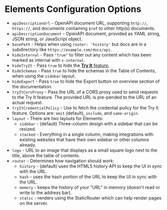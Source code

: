 # Elements Configuration Options

- `apiDescriptionUrl` - OpenAPI document URL, supporting `http://`, `https://`, and documents containing `$ref` to other http(s) documents.
- `apiDescriptionDocument` - OpenAPI document, provided as YAML string, JSON string, or JavaScript object.
- `basePath` - Helps when using `router: 'history'` but docs are in a subdirectory like `https://example.com/docs/api`.
- `hideInternal` - Pass `"true"` to filter out any content which has been marked as internal with `x-internal`.
- `hideTryIt` - Pass `true` to hide the [**Try It** feature](https://docs.stoplight.io/docs/platform/ZG9jOjM2OTM3Mjky-try-it).
- `hideSchemas` - Pass `true` to hide the schemas in the Table of Contents, when using the `sidebar` layout.
- `hideExport` - Pass `true` to hide the Export button on overview section of the documentation.
- `tryItCorsProxy` - Pass the URL of a CORS proxy used to send requests to the Try It feature. The provided URL is pre-pended to the URL of an actual request.
- `tryItCredentialPolicy` - Use to fetch the credential policy for the Try It feature. Options are: `omit` (default), `include`, and `same-origin`.
- `layout` - There are two layouts for Elements:
  - `sidebar` - (default) Three-column design with a sidebar that can be resized.
  - `stacked` - Everything in a single column, making integrations with existing websites that have their own sidebar or other columns already.
- `logo` - URL to an image that displays as a small square logo next to the title, above the table of contents.
- `router` -  Determines how navigation should work:
  - `history` - (default) uses the HTML5 history API to keep the UI in sync with the URL.
  - `hash` - uses the hash portion of the URL to keep the UI in sync with the URL.
  - `memory` - keeps the history of your "URL" in memory (doesn't read or write to the address bar).
  - `static` - renders using the StaticRouter which can help render pages on the server.

